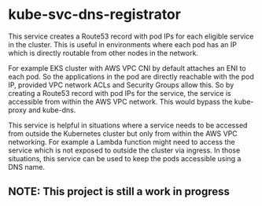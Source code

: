 # kube-svc-dns-registrator

This service creates a Route53 record with pod IPs for each eligible
service in the cluster. This is useful in environments where each pod has an IP
which is directly routable from other nodes in the network.

For example EKS cluster with AWS VPC CNI by default attaches an ENI to each
pod. So the applications in the pod are directly reachable with the pod IP,
provided VPC network ACLs and Security Groups allow this. So by creating a
Route53 record with pod IPs for the service, the service is accessible from
within the AWS VPC network. This would bypass the kube-proxy and kube-dns.

This service is helpful in situations where a service needs to be accessed from
outside the Kubernetes cluster but only from within the AWS VPC networking.
For example a Lambda function might need to access the service which is not
exposed to outside the cluster via ingress. In those situations, this service
can be used to keep the pods accessible using a DNS name.

## NOTE: This project is still a work in progress
